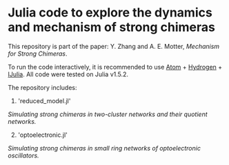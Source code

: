 # Julia code to explore the dynamics and mechanism of strong chimeras

This repository is part of the paper: Y. Zhang and A. E. Motter, _Mechanism for Strong Chimeras_.

To run the code interactively, it is recommended to use [Atom](https://atom.io) + [Hydrogen](https://atom.io/packages/hydrogen) + [IJulia](https://github.com/JuliaLang/IJulia.jl). All code were tested on Julia v1.5.2.

The repository includes:
1. 'reduced_model.jl'

  _Simulating strong chimeras in two-cluster networks and their quotient networks._

2. 'optoelectronic.jl'

  _Simulating strong chimeras in small ring networks of optoelectronic oscillators._
